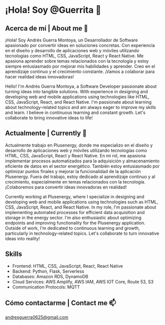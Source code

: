 # ¡Hola! Soy @Guerrita 👋

## Acerca de mí | About me 👀

¡Hola! Soy Andrés Guerra Montoya, un Desarrollador de Software apasionado por convertir ideas en soluciones concretas. Con experiencia en el diseño y desarrollo de aplicaciones web y móviles utilizando tecnologías como HTML, CSS, JavaScript, React y React Native. Me apasiona aprender sobre temas relacionados con la tecnología y estoy siempre entusiasmado por mejorar mis habilidades y aprender. Creo en el aprendizaje continuo y el crecimiento constante. ¡Vamos a colaborar para hacer realidad ideas innovadoras!

Hello! I'm Andrés Guerra Montoya, a Software Developer passionate about turning ideas into tangible solutions. With experience in designing and developing web and mobile applications using technologies like HTML, CSS, JavaScript, React, and React Native. I'm passionate about learning about technology-related topics and am always eager to improve my skills and learn. I believe in continuous learning and constant growth. Let's collaborate to bring innovative ideas to life!

## Actualmente | Currently 🌱

Actualmente trabajo en Plusenergy, donde me especializo en el diseño y desarrollo de aplicaciones web y móviles utilizando tecnologías como HTML, CSS, JavaScript, React y React Native. En mi rol, me apasiona implementar procesos automatizados para la adquisición y almacenamiento eficiente de datos en el sector energético. También estoy entusiasmado por optimizar puntos finales y mejorar la funcionalidad de la aplicación Plusenergy. Fuera del trabajo, estoy dedicado al aprendizaje continuo y al crecimiento, especialmente en temas relacionados con la tecnología. ¡Colaboremos para convertir ideas innovadoras en realidad!

Currently working at Plusenergy, where I specialize in designing and developing web and mobile applications using technologies such as HTML, CSS, JavaScript, React, and React Native. In my role, I'm passionate about implementing automated processes for efficient data acquisition and storage in the energy sector. I'm also enthusiastic about optimizing endpoints and improving functionality for the Plusenergy application. Outside of work, I'm dedicated to continuous learning and growth, particularly in technology-related topics. Let's collaborate to turn innovative ideas into reality!


## Skills

- Frontend: HTML, CSS, JavaScript, React, React Native
- Backend: Python, Flask, Serverless
- Databases: Amazon RDS, DynamoDB
- Cloud Services: AWS Amplify, AWS IAM, AWS IOT Core, Route 53, S3
- Communication Protocols: MQTT

## Cómo contactarme | Contact me 📫

andresguerra0625@gmail.com
